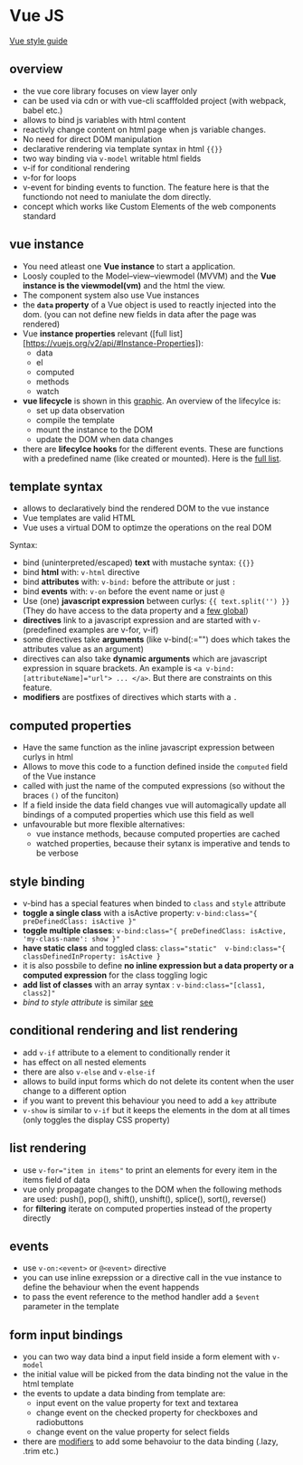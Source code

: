 # Vue JS

[Vue style guide](https://vuejs.org/v2/style-guide/#Avoid-v-if-with-v-for-essential)

## overview

- the vue core library focuses on view layer only
- can be used via cdn or with vue-cli scafffolded project (with webpack, babel etc.)
- allows to bind js variables with html content
- reactivly change content on html page when js variable changes. 
- No need for direct DOM manipulation
- declarative rendering via template syntax in html `{{}}`
- two way binding via `v-model` writable html fields
- v-if for conditional rendering
- v-for for loops
- v-event for binding events to function. The feature here is that the functiondo not need to maniulate the dom directly.
- concept which works like Custom Elements of the web components standard

## vue instance

- You need atleast one **Vue instance** to start a application.
- Loosly coupled to the Model–view–viewmodel (MVVM) and the **Vue instance is the viewmodel(vm)** and the html the view.
- The component system also use Vue instances
- the **`data` property** of a Vue object is used to reactly injected into the dom. (you can not define new fields in data after the page was rendered)
- Vue **instance properties** relevant ([full list][https://vuejs.org/v2/api/#Instance-Properties]):
    - data
    - el
    - computed
    - methods
    - watch
- **vue lifecycle** is shown in this [graphic](https://vuejs.org/v2/guide/instance.html#Lifecycle-Diagram). An overview of the lifecylce is:
    - set up data observation
    - compile the template
    - mount the instance to the DOM
    - update the DOM when data changes
- there are **lifecylce hooks** for the different events. These are functions with a predefined name (like created or mounted). Here is the [full list](https://vuejs.org/v2/api/#Options-Lifecycle-Hooks).

## template syntax

- allows to declaratively bind the rendered DOM to the vue instance
- Vue templates are valid HTML
- Vue uses a virtual DOM to optimze the operations on the real DOM


Syntax:

- bind (uninterpreted/escaped) **text** with mustache syntax: `{{}}`
- bind **html** with: `v-html` directive
- bind **attributes** with: `v-bind:` before the attribute or just `:`
- bind **events** with: `v-on` before the event name or just `@`
- Use (one) **javascript expression** between curlys: `{{ text.split('') }}` (They do have access to the data property and a [few global](https://github.com/vuejs/vue/blob/v2.6.10/src/core/instance/proxy.js#L9))
- **directives** link to a javascript expression and are started with `v-` (predefined examples are v-for, v-if)
- some directives take **arguments** (like v-bind(:<attribute>="<value>") does which takes the attributes value as an argument)
- directives can also take **dynamic arguments** which are javascript expression in square brackets. An example is `<a v-bind:[attributeName]="url"> ... </a>`. But there are constraints on this feature.
- **modifiers** are postfixes of directives which starts with a `.`

## computed properties

- Have the same function as the inline javascript expression between curlys in html
- Allows to move this code to a function defined inside the `computed` field of the Vue instance
- called with just the name of the computed expressions (so without the braces `()` of the funciton)
- If a field inside the data field changes vue will automagically update all bindings of a computed properties which use this field as well
- unfavourable but more flexible alternatives:
    - vue instance methods, because computed properties are cached
    - watched properties, because their sytanx is imperative and tends to be verbose

## style binding

- v-bind has a special features when binded to `class` and `style` attribute
- **toggle a single class** with a isActive property: `v-bind:class="{ preDefinedClass: isActive }"`
- **toggle multiple classes**: `v-bind:class="{ preDefinedClass: isActive, 'my-class-name': show }"`
- **have static class** and toggled class: `class="static"  v-bind:class="{ classDefinedInProperty: isActive }`
- it is also possbile to define **no inline expression but a data property or a computed expression** for the class toggling logic
- **add list of classes** with an array syntax : `v-bind:class="[class1, class2]"`
- *bind to style attribute* is similar [see](https://vuejs.org/v2/guide/class-and-style.html#Binding-Inline-Styles)

## conditional rendering and list rendering

- add `v-if` attribute to a element to conditionally render it
- has effect on all nested elements
- there are also `v-else` and `v-else-if`
- allows to build input forms which do not delete its content when the user change to a different option
- if you want to prevent this behaviour you need to add a `key` attribute
- `v-show` is similar to `v-if` but it keeps the elements in the dom at all times (only toggles the display CSS property)

## list rendering

- use `v-for="item in items"` to print an elements for every item in the items field of data
- vue only propagate changes to the DOM when the following methods are used: push(), pop(), shift(), unshift(), splice(), sort(), reverse()
- for **filtering** iterate on computed properties instead of the property directly

## events

- use `v-on:<event>` or `@<event>` directive 
- you can use inline exrepssion or a directive call in the vue instance to define the behaviour when the event happends
- to pass the event reference to the method handler add a `$event` parameter in the template

## form input bindings

- you can two way data bind a input field inside a form element with `v-model`
- the initial value will be picked from the data binding not the value in the html template 
- the events to update a data binding from template are:
    - input event on the value property for text and textarea 
    - change event on the checked property for checkboxes and radiobuttons
    - change event on the value property for select fields
- there are [modifiers](https://vuejs.org/v2/guide/forms.html#Modifiers) to add some behavoiur to the data binding (.lazy, .trim etc.)
